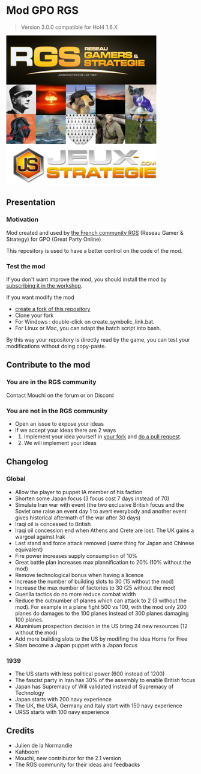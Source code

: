 # Mod GPO RGS

> Version 3.0.0 compatible for HoI4 1.6.X

<img src="/thumb.jpg" data-canonical-src="/thumb.jpg" alt="Description image of the mod" width="400" height="400" />

## Presentation

### Motivation
Mod created and used by [the French community RGS](http://forum.reseau-js.com/forum/501-hearts-of-iron-4-organisation-de-parties-multijoueurs-gpo/) (Reseau Gamer & Strategy) for GPO (Great Party Online)

This repository is used to have a better control on the code of the mod.

### Test the mod

If you don't want improve the mod, you should install the mod by [subscribing it in the workshop](https://steamcommunity.com/sharedfiles/filedetails/?id=1561792181).

If you want modify the mod
- [create a fork of this repository](https://help.github.com/articles/fork-a-repo/)
- Clone your fork
- For Windows : double-click on create_symbolic_link.bat.
- For Linux or Mac, you can adapt the batch script into bash.

By this way your repository is directly read by the game, you can test your modifications without doing copy-paste.

## Contribute to the mod

### You are in the RGS community

Contact Mouchi on the forum or on Discord

### You are not in the RGS community

- Open an issue to expose your ideas
- If we accept your ideas there are 2 ways
- 1) Implement your idea yourself in [your fork](https://help.github.com/articles/fork-a-repo/) and [do a pull request](https://help.github.com/articles/creating-a-pull-request-from-a-fork/).
- 2) We will implement your ideas


## Changelog

### Global

- Allow the player to puppet IA member of his faction
- Shorten some Japan focus (3 focus cost 7 days instead of 70)
- Simulate Iran war with event (the two exclusive British focus and the Soviet one raise an event day 1 to avert everybody and another event gives historical aftermath of the war after 30 days)
- Iraqi oil is concessed to British
- Iraqi oil concession end when Athens and Crete are lost. The UK gains a wargoal against Irak
- Last stand and force attack removed (same thing for Japan and Chinese equivalent)
- Fire power increases supply consumption of 10%
- Great battle plan increases max plannification to 20% (10% without the mod)
- Remove technological bonus when having a licence
- Increase the number of building slots to 30 (15 without the mod)
- Increase the max number of factories to 30 (25 without the mod)
- Guerilla tactics do no more reduce combat width
- Reduce the outnumber of planes which can attack to 2 (3 without the mod). For example in a plane fight 500 vs 100, with the mod only 200 planes do damages to the 100 planes instead of 300 planes damaging 100 planes.
- Aluminium prospection decision in the US bring 24 new resources (12 without the mod)
- Add more building slots to the US by modifing the idea Home for Free
- Siam become a Japan puppet with a Japan focus

### 1939

- The US starts with less political power (600 instead of 1200)
- The fascist party in Iran has 30% of the assembly to enable British focus
- Japan has Supremacy of Will validated instead of Supremacy of Technology
- Japan starts with 200 navy experience
- The UK, the USA, Germany and Italy start with 150 navy experience
- URSS starts with 100 navy experience

## Credits

- Julien de la Normandie
- Kahboom
- Mouchi, new contributor for the 2.1 version
- The RGS community for their ideas and feedbacks

